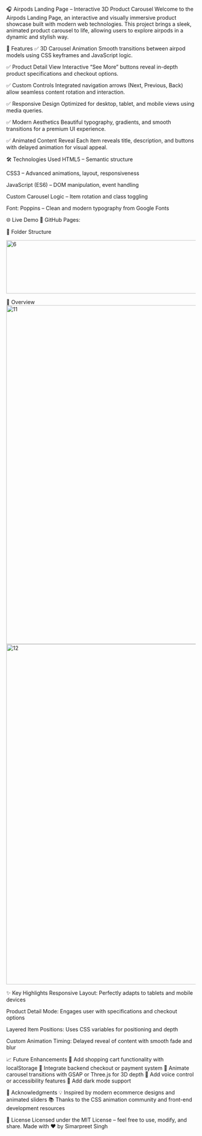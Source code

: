 🎧 Airpods Landing Page – Interactive 3D Product Carousel
Welcome to the Airpods Landing Page, an interactive and visually immersive product showcase built with modern web technologies. This project brings a sleek, animated product carousel to life, allowing users to explore airpods in a dynamic and stylish way.

🚀 Features
✅ 3D Carousel Animation
Smooth transitions between airpod models using CSS keyframes and JavaScript logic.

✅ Product Detail View
Interactive “See More” buttons reveal in-depth product specifications and checkout options.

✅ Custom Controls
Integrated navigation arrows (Next, Previous, Back) allow seamless content rotation and interaction.

✅ Responsive Design
Optimized for desktop, tablet, and mobile views using media queries.

✅ Modern Aesthetics
Beautiful typography, gradients, and smooth transitions for a premium UI experience.

✅ Animated Content Reveal
Each item reveals title, description, and buttons with delayed animation for visual appeal.

🛠️ Technologies Used
HTML5 – Semantic structure

CSS3 – Advanced animations, layout, responsiveness

JavaScript (ES6) – DOM manipulation, event handling

Custom Carousel Logic – Item rotation and class toggling

Font: Poppins – Clean and modern typography from Google Fonts

🌐 Live Demo
🔗 GitHub Pages: 

📁 Folder Structure

<img width="901" height="142" alt="6" src="https://github.com/user-attachments/assets/37e8330a-ce7c-4c55-b48a-b71998e3f5d8" />

📸 Overview
<img width="1881" height="902" alt="11" src="https://github.com/user-attachments/assets/3c22ddea-cd82-4a23-a9e5-67fa2ca083c4" />
<img width="1882" height="906" alt="12" src="https://github.com/user-attachments/assets/183f3be0-fcbc-41fe-8a1c-5aaec42f84f2" />


✨ Key Highlights
Responsive Layout: Perfectly adapts to tablets and mobile devices

Product Detail Mode: Engages user with specifications and checkout options

Layered Item Positions: Uses CSS variables for positioning and depth

Custom Animation Timing: Delayed reveal of content with smooth fade and blur

📈 Future Enhancements
🔧 Add shopping cart functionality with localStorage
🔧 Integrate backend checkout or payment system
🔧 Animate carousel transitions with GSAP or Three.js for 3D depth
🔧 Add voice control or accessibility features
🔧 Add dark mode support

🙌 Acknowledgments
💡 Inspired by modern ecommerce designs and animated sliders
📚 Thanks to the CSS animation community and front-end development resources

📜 License
Licensed under the MIT License – feel free to use, modify, and share.
Made with ❤️ by Simarpreet Singh

